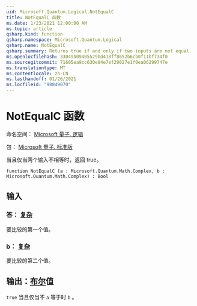 ```yaml
---
uid: Microsoft.Quantum.Logical.NotEqualC
title: NotEqualC 函数
ms.date: 1/23/2021 12:00:00 AM
ms.topic: article
qsharp.kind: function
qsharp.namespace: Microsoft.Quantum.Logical
qsharp.name: NotEqualC
qsharp.summary: Returns true if and only if two inputs are not equal.
ms.openlocfilehash: 33049b09405529bd418ff8652b6cb0f11bf734f0
ms.sourcegitcommit: 71605ea9cc630e84e7ef29027e1f0ea06299747e
ms.translationtype: MT
ms.contentlocale: zh-CN
ms.lasthandoff: 01/26/2021
ms.locfileid: "98849070"
---
```

# <a name="notequalc-function"></a>NotEqualC 函数

命名空间： [Microsoft 量子. 逻辑](xref:Microsoft.Quantum.Logical)

包： [Microsoft 量子. 标准版](https://nuget.org/packages/Microsoft.Quantum.Standard)


当且仅当两个输入不相等时，返回 true。

```qsharp
function NotEqualC (a : Microsoft.Quantum.Math.Complex, b : Microsoft.Quantum.Math.Complex) : Bool
```


## <a name="input"></a>输入

### <a name="a--complex"></a>答： [复杂](xref:Microsoft.Quantum.Math.Complex)

要比较的第一个值。


### <a name="b--complex"></a>b： [复杂](xref:Microsoft.Quantum.Math.Complex)

要比较的第二个值。



## <a name="output--bool"></a>输出：[布尔](xref:microsoft.quantum.lang-ref.bool)值

`true` 当且仅当不 `a` 等于时 `b` 。